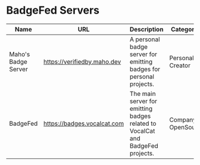 # BadgeFed Servers

| Name | URL | Description | Categories | Admin |
|------|-----|-------------|------------|-------|
| Maho's Badge Server | https://verifiedby.maho.dev | A personal badge server for emitting badges for personal projects. | Personal, Creator | Maho Pacheco |
| BadgeFed | https://badges.vocalcat.com | The main server for emitting badges related to VocalCat and BadgeFed projects. | Company, OpenSource | VocalCat LLC |